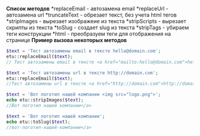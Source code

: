 **Список методов**
*replaceEmail - автозамена email
*replaceUrl - автозамена url
*truncateText - обрезает текст, без учета html тегов
*stripImages - вырезает изображеие из текста 
*stripScripts - вырезает скрипты из текста 
*toSlug - создает slug из текста 
*stripTags - убираем теги конструкции <X></X>
*html - преобразуем теги для отображения на странице
**Пример вызова некоторых методов**
```php
$text = 'Тест автозамены email в тексте hello@domain.com';
etu::replaceEmail($text);
// Тест автозамены email в тексте <a href="mailto:hello@domain.com">hello@domain.com</a>
```
```php
$text = 'Тест автозамены url в тексте http://domain.com';
etu::replaceEmail($text);
//Тест автозамены url в тексте <a href="http://domain.com">http://domain.com</a>
```
```php
$text = 'Вот логотип нашей компании <img src="logo.png">';
echo etu::stripImages($text);
//Вот логотип нашей компании</a>
```
```php
$text = 'Вот логотип нашей компании';
echo etu::toSlug($text);
//вот-логотип-нашей-компании</a>
```